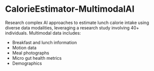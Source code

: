 # CalorieEstimator-MultimodalAI
Research complex AI approaches to estimate lunch calorie intake using diverse data modalities, leveraging a research study involving 40+ individuals. Multimodal data includes:     
- Breakfast and lunch information
- Motion data
- Meal photographs
- Micro gut health metrics
- Demographics

